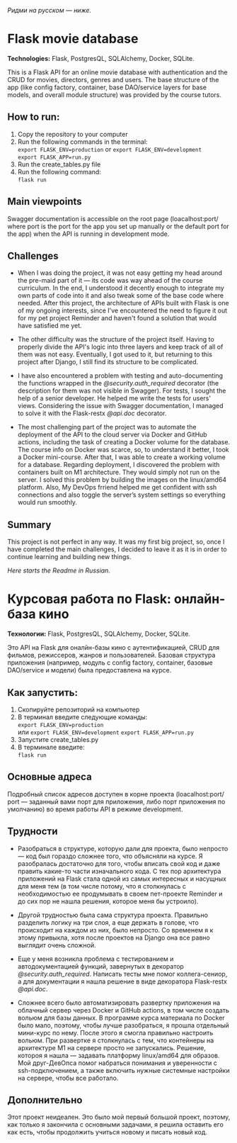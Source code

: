 <i>Ридми на русском — ниже.</i>

# Flask movie database

<p><b>Technologies:</b> Flask, PostgresQL, SQLAlchemy, Docker, SQLite.</p>

This is a Flask API for an online movie database with authentication and the CRUD for movies, directors, genres and users. The base structure of the app (like config factory, container, base DAO/service layers for base models, and overall module structure) was provided by the course tutors.

## How to run:
1. Copy the repository to your computer
2. Run the following commands in the terminal: <br>
`export FLASK_ENV=production` or `export FLASK_ENV=development`<br>
`export FLASK_APP=run.py` <br>
3. Run the create_tables.py file
4. Run the following command: <br>
`flask run`

## Main viewpoints

Swagger documentation is accessible on the root page (loacalhost:port/ where port is the port for the app you set up manually or the default port for the app) when the API is running in development mode.

## Challenges
<ul>
<p><li>When I was doing the project, it was not easy getting my head around the pre-maid part of it — its code was way ahead of the course curriculum. In the end, I understood it decently enough to integrate my own parts of code into it and also tweak some of the base code where needed.
After this project, the architecture of APIs built with Flask is one of my ongoing interests, since I've encountered the need to figure it out for my pet project Reminder and haven't found a solution that would have satisfied me yet.</li></p>

<p><li>The other difficulty was the structure of the project itself. Having to properly divide the API's logic into three layers and keep track of all of them was not easy. Eventually, I got used to it, but returning to this project after Django, I still find its structure to be complicated.</li></p>

<p><li>I have also encountered a problem with testing and auto-documenting the functions wrapped in the <i>@security.auth_required</i> decorator (the description for them was not visible in Swagger). For tests, I sought the help of a senior developer. He helped me write the tests for users' views. Considering the issue with Swagger documentation, I managed to solve it with the Flask-restx <i>@api.doc</i> decorator.</li></p>

<p><li>The most challenging part of the project was to automate the deployment of the API to the cloud server via Docker and GitHub actions, including the task of creating a Docker volume for the database.
The course info on Docker was scarce, so, to understand it better, I took a Docker mini-course. After that, I was able to create a working volume for a database.
Regarding deployment, I discovered the problem with containers built on M1 architecture. They would simply not run on the server. I solved this problem by building the images on the linux/amd64 platform. 
Also, My DevOps frriend helped me get confident with ssh connections and also toggle the server’s system settings so everything would run smoothly.</li></p>
</ul>

## Summary

This project is not perfect in any way. It was my first big project, so, once I have completed the main challenges, I decided to leave it as it is in order to continue learning and building new things.

<i>Here starts the Readme in Russian.</i>

# Курсовая работа по Flask: онлайн-база кино

<p><b>Технологии:</b> Flask, PostgresQL, SQLAlchemy, Docker, SQLite.</p>

Это API на Flask для оналйн-базы кино с аутентификацией, CRUD для фильмов, режиссеров, жанров и пользователей. Базовая структура приложения (например, модуль с config factory, container, базовые DAO/service и модели) была предоставлена на курсе.

## Как запустить:
1. Скопируйте репозиторий на компьютер
2. В терминал введите следующие команды: <br>
`export FLASK_ENV=production` <br> или `export FLASK_ENV=development`
`export FLASK_APP=run.py` <br>
3. Запустите create_tables.py
4. В терминале введите: <br>
`flask run`

## Основные адреса

Подробный список адресов доступен в корне проекта (loacalhost:port/ port — заданный вами порт для приложения, либо порт приложения по умолчанию) во время работы API в режиме development.

## Трудности
<ul>
<p><li>Разобраться в структуре, которую дали для проекта, было непросто — код был гораздо сложнее того, что объясняли на курсе. Я разобралась достаточно для того, чтобы вписать свой код и даже править какие-то части изначального кода.
С тех пор архитектура приложений на Flask стала одной из самых интересных и насущных для меня тем (в том числе потому, что я столкнулась с необходимостью ее продумывать в своем пет-проекте Reminder и до сих пор не нашла решения, которое меня бы устроило).</li></p>

<p><li>Другой трудностью была сама структура проекта. Правильно разделить логику на три слоя, а еще держать в голове, что происходит на каждом из них, было непросто. Со временем я к этому привыкла, хотя после проектов на Django она все равно выглядит очень сложной.</li></p>

<p><li>Еще у меня возникла проблема с тестированием и автодокументацией функций, завернутых в декоратор <i>@security.auth_required</i>. Написать тесты мне помог коллега-сениор, а для документации я нашла решение в виде декоратора Flask-restx <i>@api.doc</i>.</li></p>

<p><li>Сложнее всего было автоматизировать развертку приложения на облачный сервер через Docker и GitHub actions, в том числе создать вольюм для базы данных. В программе курса материала по Docker было мало, поэтому, чтобы лучше разобраться, я прошла отдельный мини-курс по нему. После этого я смогла правильно настроить вольюм.
При развертке я столкнулась с тем, что контейнеры на архитектуре M1 на сервере просто не запускались. Решение, котороя я нашла — задавать платформу linux/amd64 для образов.
Мой друг-ДевОпса помог набраться понимания и уверенности с ssh-подключением, а также включить нужные системные настройки на сервере, чтобы все работало.</li></p>
</ul>

## Дополнительно

Этот проект неидеален. Это было мой первый большой проект, поэтому, как только я закончила с основными задачами, я решила оставить его как есть, чтобы продолжить учиться новому и писать новый код.
